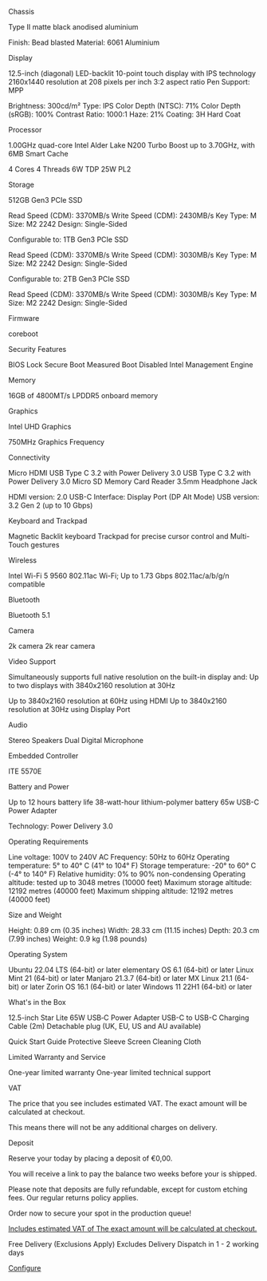 Chassis

 Type II matte black anodised aluminium

 Finish: Bead blasted
 Material: 6061 Aluminium

 Display

 12.5-inch (diagonal) LED-backlit 10-point touch display with IPS technology
 2160x1440 resolution at 208 pixels
per inch
 3:2 aspect ratio
 Pen Support: MPP

 Brightness: 300cd/m²
 Type: IPS
 Color Depth (NTSC): 71%
 Color Depth
(sRGB): 100%
 Contrast Ratio: 1000:1
 Haze: 21%
 Coating: 3H Hard Coat

 Processor

 1.00GHz quad-core Intel Alder Lake N200
 Turbo Boost up to 3.70GHz, with 6MB Smart Cache

 4 Cores
 4
Threads
 6W TDP
 25W PL2

 Storage

 512GB Gen3 PCIe SSD

 Read Speed (CDM): 3370MB/s
 Write Speed (CDM): 2430MB/s
 Key Type: M
 Size: M2
2242
 Design: Single-Sided

Configurable to:
 1TB Gen3 PCIe SSD

 Read Speed (CDM): 3370MB/s
 Write Speed (CDM):
3030MB/s
 Key Type: M
 Size: M2 2242
 Design: Single-Sided

Configurable to:
 2TB Gen3 PCIe SSD

 Read Speed (CDM): 3370MB/s
 Write Speed (CDM):
3030MB/s
 Key Type: M
 Size: M2 2242
 Design: Single-Sided

 Firmware

 coreboot

 Security Features

 BIOS Lock
 Secure Boot
 Measured Boot
 Disabled Intel Management Engine

 Memory

 16GB of 4800MT/s LPDDR5 onboard memory

 Graphics

 Intel UHD Graphics

 750MHz Graphics Frequency

 Connectivity

 Micro HDMI
 USB Type C 3.2 with Power Delivery 3.0
 USB Type C 3.2 with Power Delivery 3.0
 Micro SD
Memory Card Reader
 3.5mm Headphone Jack

 HDMI version: 2.0
 USB-C Interface: Display Port (DP Alt Mode)
 USB version: 3.2 Gen 2 (up to 10 Gbps)

 Keyboard and Trackpad

 Magnetic Backlit keyboard
 Trackpad for precise cursor control and Multi-Touch gestures

 Wireless

 Intel Wi-Fi 5 9560
 802.11ac Wi-Fi; Up to 1.73 Gbps
 802.11ac/a/b/g/n compatible

 Bluetooth

 Bluetooth 5.1

 Camera

 2k camera
 2k rear camera

 Video Support

 Simultaneously supports full native resolution on the built-in display and:
 Up to two displays with
3840x2160 resolution at 30Hz

 Up to 3840x2160 resolution at 60Hz using HDMI
 Up to 3840x2160 resolution at 30Hz using
Display Port

 Audio

 Stereo Speakers
 Dual Digital Microphone

 Embedded Controller

 ITE 5570E

 Battery and Power

 Up to 12 hours battery life
 38-watt-hour lithium-polymer battery
 65w USB-C Power Adapter

 Technology: Power Delivery 3.0

 Operating Requirements

 Line voltage: 100V to 240V AC
 Frequency: 50Hz to 60Hz
 Operating temperature: 5° to 40° C (41°
to 104° F)
 Storage temperature: -20° to 60° C (-4° to 140° F)
 Relative humidity: 0% to 90% non-condensing
 Operating
altitude: tested up to 3048 metres (10000 feet)
 Maximum storage altitude: 12192 metres (40000 feet)
 Maximum shipping
altitude: 12192 metres (40000 feet)

 Size and Weight

 Height: 0.89 cm (0.35 inches)
 Width: 28.33 cm (11.15 inches)
 Depth: 20.3 cm (7.99 inches)
 Weight:
0.9 kg (1.98 pounds)

 Operating System

 Ubuntu 22.04 LTS (64-bit) or later
 elementary OS 6.1 (64-bit) or later
 Linux Mint 21 (64-bit) or later
 Manjaro 21.3.7 (64-bit) or later
 MX Linux 21.1 (64-bit) or later
 Zorin OS 16.1 (64-bit) or later
 Windows 11 22H1 (64-bit) or later

What's in the Box

 12.5-inch Star Lite
 65W USB‑C Power Adapter
 USB-C to USB-C Charging Cable (2m)
 Detachable plug
(UK, EU, US and AU available)

 Quick Start Guide
 Protective Sleeve
 Screen Cleaning Cloth

 Limited Warranty and Service

 One-year limited warranty
 One-year limited technical support

 VAT

 The price that you see includes estimated VAT. The exact amount will be calculated at checkout.

 This means there will not be any additional charges on delivery.

 Deposit

 Reserve your today by placing a deposit of €0,00.

 You will receive a link to pay the balance two weeks before your is shipped.

 Please note that deposits are fully refundable, except for custom etching fees. Our regular returns policy applies.

 Order now to secure your spot in the production queue!

[Includes estimated VAT of The exact amount will be calculated at checkout.](#tax)

Free Delivery  (Exclusions Apply) Excludes Delivery
Dispatch in 1 - 2 working days

[Configure](/products/starlite)
